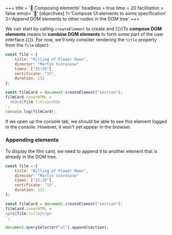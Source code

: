 +++
title = '🧱 Composing elements'
headless = true
time = 20
facilitation = false
emoji= '🧩'
[objectives]
    1='Compose UI elements to some specification'
    2='Append DOM elements to other nodes in the DOM tree'
+++

We can start by calling `createElement` to create and {{<tooltip title="compose DOM elements">}}To **compose DOM elements** means to **combine DOM elements** to form some part of the user interface.{{</tooltip>}}. For now, we'll only consider rendering the `title` property from the `film` object:

```js
const film = {
    title: "Killing of Flower Moon",
    director: "Martin Scoresese"
    times: ["15:35"],
    certificate: "15",
    duration: 112
};

const filmCard = document.createElement("section");
filmCard.innerHTML = `
  <h3>${film.title}</h3>
`;
console.log(filmCard);
```

If we open up the console tab, we should be able to see this element logged in the console. However, it won't yet appear in the browser.

### Appending elements

To display the film card, we need to append it to another element that is already in the DOM tree.

```js {linenos=table,hl_lines=["14"],linenostart=1}
const film = {
    title: "Killing of Flower Moon",
    director: "Martin Scoresese"
    times: ["15:35"],
    certificate: "15",
    duration: 112
};

const filmCard = document.createElement("section");
filmCard.innerHTML = `
<p>${film.title}</p>
`;

document.querySelector("ul").append(section);
```
